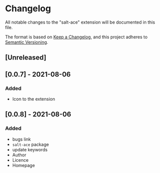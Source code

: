 # Changelog

All notable changes to the "salt-ace" extension will be documented in this file.

The format is based on [Keep a Changelog](https://keepachangelog.com/en/1.0.0/),
and this project adheres to [Semantic Versioning](https://semver.org/spec/v2.0.0.html).

## [Unreleased]

## [0.0.7] - 2021-08-06

### Added

- Icon to the extension

## [0.0.8] - 2021-08-06

### Added

- bugs link
- `salt-ace` package
- update keywords
- Author
- Licence
- Homepage
